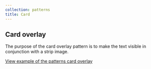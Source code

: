 ```yaml
---
collection: patterns
title: Card
---
```


## Card overlay

The purpose of the card overlay pattern is to make the text visible in
conjunction with a strip image.

<a href="https://vanilla-framework.github.io/vanilla-brochure-theme/examples/patterns/card/overlay/"
  class="js-example">
  View example of the patterns card overlay
</a>
